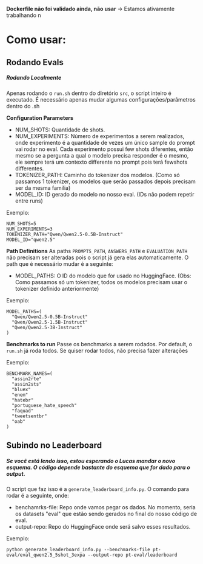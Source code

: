 **Dockerfile não foi validado ainda, não usar** -> Estamos ativamente trabalhando n

# Como usar:

## Rodando Evals
##### Rodando Localmente

Apenas rodando o `run.sh` dentro do diretório `src`, o script inteiro é executado. É necessário apenas mudar algumas configurações/parâmetros dentro do .sh

**Configuration Parameters**
- NUM_SHOTS: Quantidade de shots.
- NUM_EXPERIMENTS: Número de experimentos a serem realizados, onde experimento é a quantidade de vezes um único sample do prompt vai rodar no eval. Cada experimento possui few shots diferentes, então mesmo se a pergunta a qual o modelo precisa responder é o mesmo, ele sempre terá um contexto differente no prompt pois terá fewshots differentes.
- TOKENIZER_PATH: Caminho do tokenizer dos modelos. (Como só passamos 1 tokenizer, os modelos que serão passados depois precisam ser da mesma familia)
- MODEL_ID: ID gerado do modelo no nosso eval. (IDs não podem repetir entre runs)

Exemplo:
```
NUM_SHOTS=5
NUM_EXPERIMENTS=3
TOKENIZER_PATH="Qwen/Qwen2.5-0.5B-Instruct"
MODEL_ID="qwen2.5"
```

**Path Definitions**
As paths `PROMPTS_PATH`, `ANSWERS_PATH` e `EVALUATION_PATH` não precisam ser alteradas pois o script já gera elas automaticamente. O path que é necessário mudar é a seguinte:


- MODEL_PATHS: O ID do modelo que for usado no HuggingFace. (Obs: Como passamos só um tokenizer, todos os modelos precisam usar o tokenizer definido anteriormente)

Exemplo: 
```
MODEL_PATHS=(
  "Qwen/Qwen2.5-0.5B-Instruct"
  "Qwen/Qwen2.5-1.5B-Instruct"
  "Qwen/Qwen2.5-3B-Instruct"
)
```

**Benchmarks to run**
Passe os benchmarks a serem rodados. Por default, o `run.sh` já roda todos. Se quiser rodar todos, não precisa fazer alterações

Exemplo:
```
BENCHMARK_NAMES=(
  "assin2rte"
  "assin2sts"
  "bluex"
  "enem"
  "hatebr"
  "portuguese_hate_speech"
  "faquad"
  "tweetsentbr"
  "oab"
)
```

## Subindo no Leaderboard
##### Se você está lendo isso, estou esperando o Lucas mandar o novo esquema. O código depende bastante do esquema que for dado para o output. 

O script que faz isso é a `generate_leaderboard_info.py`.
O comando para rodar é a seguinte, onde:
- benchamrks-file: Repo onde vamos pegar os dados. No momento, seria os datasets "eval" que estão sendo gerados no final do nosso código de eval.
- output-repo: Repo do HuggingFace onde será salvo esses resultados.

Exemplo:
```
python generate_leaderboard_info.py --benchmarks-file pt-eval/eval_qwen2.5_5shot_3expa --output-repo pt-eval/leaderboard
```